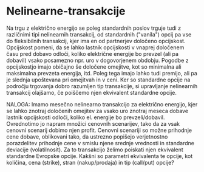 # Nelinearne-transakcije

Na trgu z električno energijo se poleg standardnih poslov trguje tudi z različnimi tipi nelinearnih transakcij, od
standardnih ("vanila") opcij pa vse do fleksibilnih transakcij, kjer ima en od partnerjev določeno opcijskost.
Opcijskost pomeni, da se lahko lastnik opcijskosti v vnaprej določenem času pred dobavo odloči, koliko električne
energije bo prevzel (ali pa dobavil) vsako posamezno npr. uro v dogovorjenem obdobju. Pogodbe z opcijskostjo
imajo običajno še določene omejitve, kot so minimalna ali maksimalna prevzeta energija, itd. Poleg tega imajo
lahko tudi premijo, ali pa je slednja upoštevana pri omejitvah in v ceni.
Ker so standardne opcije na področju trgovanja dobro razumljen tip transakcije, si upravljanje nelinearnih
transakcij olajšamo, če poiščemo njen ekvivalent standardne opcije.

NALOGA:
Imamo mesečno nelinearno transakcijo za električno energijo, kjer se lahko znotraj določenih omejitev za vsako
uro znotraj meseca dobave lastnik opcijskosti odloči, koliko el. energije bo prevzeli/dobavil. Ovrednotimo jo
napram množici cenovnih scenarijev, tako da za vsak cenovni scenarij dobimo njen profit. Cenovni scenariji so
možne prihodnje cene dobave, oblikovani tako, da ustrezno popišejo verjetnostno porazdelitev prihodnje cene
v smislu njene srednje vrednosti in standardne deviacije (volatilnosit).
Za to transakcijo želimo poiskati njen ekvivalent standardne Evropske opcije. Kakšni so parametri ekvivalenta te
opcije, kot količina, cena (strike), stran (nakup/prodaja) in tip (call/put) opcije?

